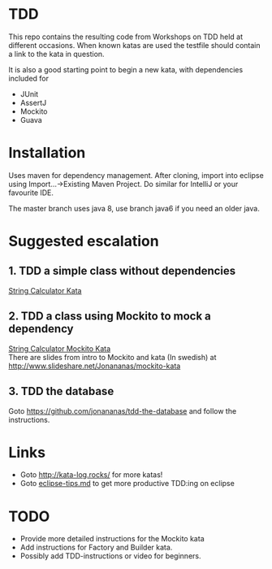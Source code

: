 TDD
=============

This repo contains the resulting code from Workshops on TDD held at different occasions.
When known katas are used the testfile should contain a link to the kata in question.

It is also a good starting point to begin a new kata, with dependencies included for
- JUnit
- AssertJ
- Mockito
- Guava

# Installation
Uses maven for dependency management. After cloning, import into eclipse using Import...->Existing Maven Project. Do similar for IntelliJ or your favourite IDE.

The master branch uses java 8, use branch java6 if you need an older java.

# Suggested escalation

## 1. TDD a simple class without dependencies
[String Calculator Kata](http://osherove.com/tdd-kata-1)

## 2. TDD a class using Mockito to mock a dependency
[String Calculator Mockito Kata](stringcalculator-mockito-kata.md)<br>
There are slides from intro to Mockito and kata (In swedish) at <http://www.slideshare.net/Jonananas/mockito-kata>
 
## 3. TDD the database 
Goto <https://github.com/jonananas/tdd-the-database> and follow the instructions. 

# Links
* Goto <http://kata-log.rocks/> for more katas!
* Goto [eclipse-tips.md](eclipse-tips.md) to get more productive TDD:ing on eclipse

# TODO
* Provide more detailed instructions for the Mockito kata
* Add instructions for Factory and Builder kata.
* Possibly add TDD-instructions or video for beginners.
